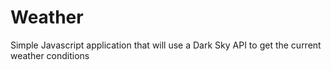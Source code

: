 # Weather
Simple Javascript application that will use a Dark Sky API to get the current weather conditions
